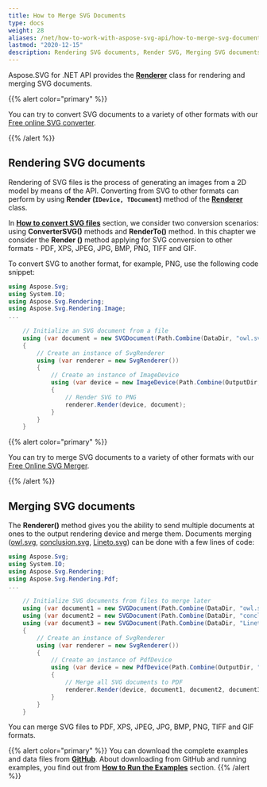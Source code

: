 ```yaml
---
title: How to Merge SVG Documents
type: docs
weight: 28
aliases: /net/how-to-work-with-aspose-svg-api/how-to-merge-svg-documents/
lastmod: "2020-12-15"
description: Rendering SVG documents, Render SVG, Merging SVG documents, Merge SVG
---
```


Aspose.SVG for .NET API provides the  [**Renderer**](https://apireference.aspose.com/svg/net/aspose.svg.rendering/renderer) class for rendering and merging SVG documents.

{{% alert color="primary" %}} 

You can try to convert SVG documents to a variety of other formats with our [Free online SVG converter](https://products.aspose.app/svg/conversion).

{{% /alert %}} 

## **Rendering SVG documents**

Rendering of SVG files is the process of generating an images from a 2D model by means of the API. Converting from SVG to other formats can perform by using  **Render (`IDevice, TDocument`)** method of the [**Renderer**](https://apireference.aspose.com/svg/net/aspose.svg.rendering/renderer) class.

In [**How to convert SVG files**](http://docs.aspose.com/svg/net/how-to-work-with-aspose-svg-api/converting/) section, we consider two conversion scenarios: using **ConverterSVG()** methods and **RenderTo()** method. In this chapter we consider the **Render ()** method applying for SVG conversion to other formats - PDF, XPS, JPEG, JPG, BMP, PNG, TIFF and GIF.

To convert SVG to another format, for example, PNG, use the following code snippet:
```c#
using Aspose.Svg;
using System.IO;
using Aspose.Svg.Rendering;
using Aspose.Svg.Rendering.Image;
...   
	
	// Initialize an SVG document from a file
    using (var document = new SVGDocument(Path.Combine(DataDir, "owl.svg")))
    {
        // Create an instance of SvgRenderer
        using (var renderer = new SvgRenderer())
        {
            // Create an instance of ImageDevice
            using (var device = new ImageDevice(Path.Combine(OutputDir, "owl.png");))
            {
                // Render SVG to PNG
                renderer.Render(device, document);
            }
        }
    }

```

{{% alert color="primary" %}} 

You can try to merge SVG documents to a variety of other formats with our [Free Online SVG Merger](https://products.aspose.app/svg/merger).

{{% /alert %}}

## **Merging SVG documents**

The **Renderer()** method gives you the ability to send multiple documents at ones to the output rendering device and merge them. Documents merging ([owl.svg](https://docs.aspose.com/svg/net/drawing-basics/svg-path-data/owl.svg), [conclusion.svg](https://docs.aspose.com/svg/net/how-to-work-with-aspose-svg-api/converting/conclusion.svg), [Lineto.svg](http://docs.aspose.com/svg/net/how-to-work-with-aspose-svg-api/saving-documents/Lineto.svg)) can be done with a few lines of code:

```c#
using Aspose.Svg;
using System.IO;
using Aspose.Svg.Rendering;
using Aspose.Svg.Rendering.Pdf;
...   
	
	// Initialize SVG documents from files to merge later
    using (var document1 = new SVGDocument(Path.Combine(DataDir, "owl.svg")))
    using (var document2 = new SVGDocument(Path.Combine(DataDir, "conclusion.svg")))
    using (var document3 = new SVGDocument(Path.Combine(DataDir, "Lineto.svg")))
    {
        // Create an instance of SvgRenderer
        using (var renderer = new SvgRenderer())
        {
            // Create an instance of PdfDevice
            using (var device = new PdfDevice(Path.Combine(OutputDir, "result.pdf")))
            {
                // Merge all SVG documents to PDF
                renderer.Render(device, document1, document2, document3);
            }
        }
    }

```

You can merge SVG files to PDF, XPS, JPEG, JPG, BMP, PNG, TIFF and GIF formats.

{{% alert color="primary" %}} 
You can download the complete examples and data files from [**GitHub**](https://github.com/aspose-svg/Aspose.SVG-Documentation). About downloading from GitHub and running examples, you find out from [**How to Run the Examples**](http://docs.aspose.com/svg/net/how-to-run-the-tests) section.
{{% /alert %}} 

